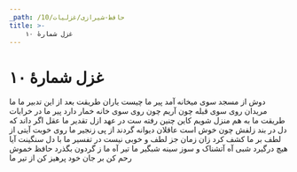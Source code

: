 ```yaml
---
_path: /حافظ-شیرازی/غزلیات/10
title: >-
    غزل شمارهٔ ۱۰
---
```

# غزل شمارهٔ ۱۰

دوش از مسجد سوی میخانه آمد پیر ما
چیست یاران طریقت بعد از این تدبیر ما
ما مریدان روی سوی قبله چون آریم چون
روی سوی خانه خمار دارد پیر ما
در خرابات طریقت ما به هم منزل شویم
کاین چنین رفته ست در عهد ازل تقدیر ما
عقل اگر داند که دل در بند زلفش چون خوش است
عاقلان دیوانه گردند از پی زنجیر ما
روی خوبت آیتی از لطف بر ما کشف کرد
زان زمان جز لطف و خوبی نیست در تفسیر ما
با دل سنگینت آیا هیچ درگیرد شبی
آه آتشناک و سوز سینه شبگیر ما
تیر آه ما ز گردون بگذرد حافظ خموش
رحم کن بر جان خود پرهیز کن از تیر ما
